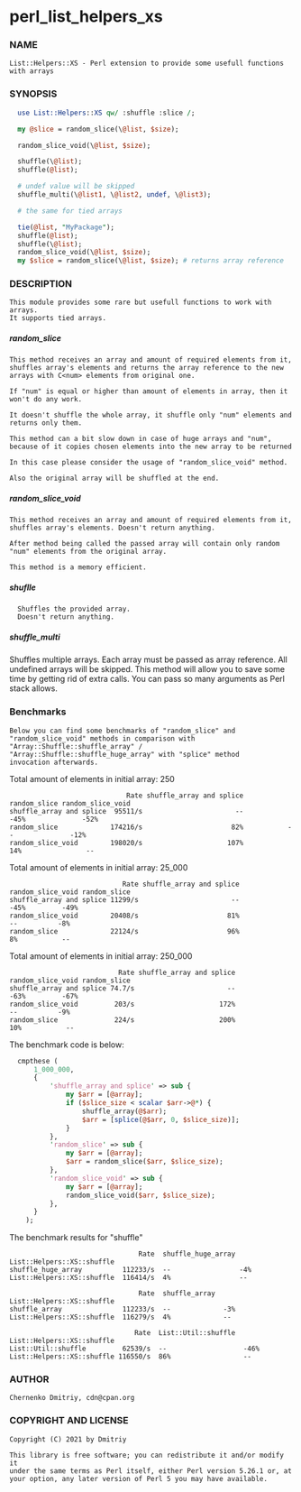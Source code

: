# perl_list_helpers_xs

### NAME
    List::Helpers::XS - Perl extension to provide some usefull functions with arrays

### SYNOPSIS

```perl
  use List::Helpers::XS qw/ :shuffle :slice /;

  my @slice = random_slice(\@list, $size);

  random_slice_void(\@list, $size);

  shuffle(\@list);
  shuffle(@list);

  # undef value will be skipped
  shuffle_multi(\@list1, \@list2, undef, \@list3);

  # the same for tied arrays

  tie(@list, "MyPackage");
  shuffle(@list);
  shuffle(\@list);
  random_slice_void(\@list, $size);
  my $slice = random_slice(\@list, $size); # returns array reference
```

### DESCRIPTION
    This module provides some rare but usefull functions to work with
    arrays.
    It supports tied arrays.

##### random_slice
    This method receives an array and amount of required elements from it,
    shuffles array's elements and returns the array reference to the new
    arrays with C<num> elements from original one.

    If "num" is equal or higher than amount of elements in array, then it
    won't do any work.

    It doesn't shuffle the whole array, it shuffle only "num" elements and
    returns only them.

    This method can a bit slow down in case of huge arrays and "num",
    because of it copies chosen elements into the new array to be returned

    In this case please consider the usage of "random_slice_void" method.

    Also the original array will be shuffled at the end.

##### random_slice_void
    This method receives an array and amount of required elements from it,
    shuffles array's elements. Doesn't return anything.

    After method being called the passed array will contain only random
    "num" elements from the original array.

    This method is a memory efficient.

##### shuflle
      Shuffles the provided array.
      Doesn't return anything.

##### shuffle_multi

  Shuffles multiple arrays.
  Each array must be passed as array reference.
  All undefined arrays will be skipped.
  This method will allow you to save some time by getting rid of extra calls.
  You can pass so many arguments as Perl stack allows.

### Benchmarks
    Below you can find some benchmarks of "random_slice" and
    "random_slice_void" methods in comparison with
    "Array::Shuffle::shuffle_array" /
    "Array::Shuffle::shuffle_huge_array" with "splice" method
    invocation afterwards.

Total amount of elements in initial array: 250
```
                             Rate shuffle_array and splice random_slice random_slice_void
shuffle_array and splice  95511/s                       --         -45%              -52%
random_slice             174216/s                      82%           --              -12%
random_slice_void        198020/s                     107%          14%                --
```

Total amount of elements in initial array: 25_000

```
                            Rate shuffle_array and splice random_slice_void random_slice
shuffle_array and splice 11299/s                       --              -45%         -49%
random_slice_void        20408/s                      81%                --          -8%
random_slice             22124/s                      96%                8%           --
```

Total amount of elements in initial array: 250_000

```
                           Rate shuffle_array and splice random_slice_void random_slice
shuffle_array and splice 74.7/s                       --              -63%         -67%
random_slice_void         203/s                     172%                --          -9%
random_slice              224/s                     200%               10%           --
```

The benchmark code is below:

```perl
  cmpthese (
      1_000_000,
      {
          'shuffle_array and splice' => sub {
              my $arr = [@array];
              if ($slice_size < scalar $arr->@*) {
                  shuffle_array(@$arr);
                  $arr = [splice(@$arr, 0, $slice_size)];
              }
          },
          'random_slice' => sub {
              my $arr = [@array];
              $arr = random_slice($arr, $slice_size);
          },
          'random_slice_void' => sub {
              my $arr = [@array];
              random_slice_void($arr, $slice_size);
          },
      }
    );
```

The benchmark results for "shuffle"

```
                                Rate  shuffle_huge_array List::Helpers::XS::shuffle
shuffle_huge_array          112233/s  --                 -4%
List::Helpers::XS::shuffle  116414/s  4%                 --

                                Rate  shuffle_array  List::Helpers::XS::shuffle
shuffle_array               112233/s  --             -3%
List::Helpers::XS::shuffle  116279/s  4%             --

                               Rate  List::Util::shuffle  List::Helpers::XS::shuffle
List::Util::shuffle         62539/s  --                   -46%
List::Helpers::XS::shuffle 116550/s  86%                  --
```

### AUTHOR
    Chernenko Dmitriy, cdn@cpan.org

### COPYRIGHT AND LICENSE
    Copyright (C) 2021 by Dmitriy

    This library is free software; you can redistribute it and/or modify it
    under the same terms as Perl itself, either Perl version 5.26.1 or, at
    your option, any later version of Perl 5 you may have available.

